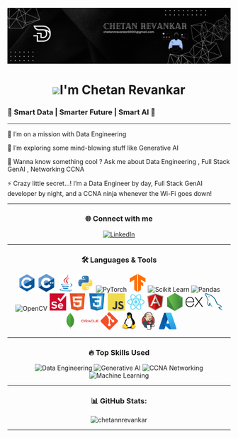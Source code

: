 
<p align="center">
    <img src="Chetannrevankar.gif" alt="Banner GIF">
</p>


<h1 align="center"><img src="https://raw.githubusercontent.com/rajput2107/rajput2107/master/Assets/Handshake.gif" width="80px">I'm Chetan Revankar</h1>
<h3>🚀 Smart Data | Smarter Future | Smart AI 🤖</h3>

---

🌟 I’m on a mission with Data Engineering

🌱 I’m exploring some mind-blowing stuff like Generative AI

💬 Wanna know something cool ? Ask me about Data Engineering , Full Stack GenAI , Networking CCNA

⚡ Crazy little secret...! I’m a Data Engineer by day, Full Stack GenAI developer by night, and a CCNA ninja whenever the Wi-Fi goes down!

---

<h3 align="center">🌐 Connect with me</h3>
<p align="center">
  <a href="https://linkedin.com/in/chetan-revankar-7a782329b" target="_blank"><img src="https://raw.githubusercontent.com/rahuldkjain/github-profile-readme-generator/master/src/images/icons/Social/linked-in-alt.svg" alt="LinkedIn" height="30" width="40" /></a>
</p>

---

<h3 align="center">🛠️ Languages & Tools</h3>
<p align="center">
  <img src="https://raw.githubusercontent.com/devicons/devicon/master/icons/c/c-original.svg" alt="C" height="40" width="40"/>
  <img src="https://raw.githubusercontent.com/devicons/devicon/master/icons/cplusplus/cplusplus-original.svg" alt="C++" height="40" width="40"/>
  <img src="https://raw.githubusercontent.com/devicons/devicon/master/icons/java/java-original.svg" alt="Java" height="40" width="40"/>
  <img src="https://raw.githubusercontent.com/devicons/devicon/master/icons/python/python-original.svg" alt="Python" height="40" width="40"/>
  <img src="https://upload.wikimedia.org/wikipedia/commons/1/10/PyTorch_logo_icon.svg" alt="PyTorch" height="40" width="40"/>
  <img src="https://raw.githubusercontent.com/devicons/devicon/master/icons/tensorflow/tensorflow-original.svg" alt="TensorFlow" height="40" width="40"/>
  <img src="https://upload.wikimedia.org/wikipedia/commons/0/05/Scikit_learn_logo_small.svg" alt="Scikit Learn" height="40" width="40"/>
  <img src="https://upload.wikimedia.org/wikipedia/commons/e/ed/Pandas_logo.svg" alt="Pandas" height="40" width="40"/>
  <img src="https://upload.wikimedia.org/wikipedia/commons/3/32/OpenCV_Logo_with_text_svg_version.svg" alt="OpenCV" height="40" width="40"/>
  <img src="https://raw.githubusercontent.com/devicons/devicon/master/icons/selenium/selenium-original.svg" alt="Selenium" height="40" width="40"/>
  <img src="https://raw.githubusercontent.com/devicons/devicon/master/icons/html5/html5-original.svg" alt="HTML5" height="40" width="40"/>
  <img src="https://raw.githubusercontent.com/devicons/devicon/master/icons/css3/css3-original.svg" alt="CSS3" height="40" width="40"/>
  <img src="https://raw.githubusercontent.com/devicons/devicon/master/icons/javascript/javascript-original.svg" alt="JavaScript" height="40" width="40"/>
  <img src="https://raw.githubusercontent.com/devicons/devicon/master/icons/react/react-original.svg" alt="React" height="40" width="40"/>
  <img src="https://raw.githubusercontent.com/devicons/devicon/master/icons/angularjs/angularjs-original.svg" alt="Angular" height="40" width="40"/>
  <img src="https://raw.githubusercontent.com/devicons/devicon/master/icons/nodejs/nodejs-original.svg" alt="NodeJS" height="40" width="40"/>
  <img src="https://raw.githubusercontent.com/devicons/devicon/master/icons/express/express-original.svg" alt="Express" height="40" width="40"/>
  <img src="https://raw.githubusercontent.com/devicons/devicon/master/icons/mysql/mysql-original.svg" alt="MySQL" height="40" width="40"/>
  <img src="https://raw.githubusercontent.com/devicons/devicon/master/icons/mongodb/mongodb-original.svg" alt="MongoDB" height="40" width="40"/>
  <img src="https://raw.githubusercontent.com/devicons/devicon/master/icons/oracle/oracle-original.svg" alt="Oracle" height="40" width="40"/>
  <img src="https://raw.githubusercontent.com/devicons/devicon/master/icons/git/git-original.svg" alt="Git" height="40" width="40"/>
  <img src="https://raw.githubusercontent.com/devicons/devicon/master/icons/linux/linux-original.svg" alt="Linux" height="40" width="40"/>
  <img src="https://raw.githubusercontent.com/devicons/devicon/master/icons/jenkins/jenkins-original.svg" alt="Jenkins" height="40" width="40"/>
  <img src="https://raw.githubusercontent.com/devicons/devicon/master/icons/azure/azure-original.svg" alt="Azure" height="40" width="40"/>
</p>

---

<h3 align="center">🔥 Top Skills Used</h3>
<p align="center">
  <img src="https://img.shields.io/badge/Data%20Engineering-%230075A8.svg?&style=for-the-badge&logo=Databricks&logoColor=white" alt="Data Engineering"/>
  <img src="https://img.shields.io/badge/Generative%20AI-%23FF6F00.svg?&style=for-the-badge&logo=OpenAI&logoColor=white" alt="Generative AI"/>
  <img src="https://img.shields.io/badge/CCNA%20Networking-%234285F4.svg?&style=for-the-badge&logo=Cisco&logoColor=white" alt="CCNA Networking"/>
  <img src="https://img.shields.io/badge/Machine%20Learning-%23F7931E.svg?&style=for-the-badge&logo=Scikit-learn&logoColor=white" alt="Machine Learning"/>
</p>

---

<h3 align="center">📊 GitHub Stats:</h3>
<p align="center">
    <img align="center" src="https://github-readme-stats.vercel.app/api/top-langs?username=chetannrevankar&show_icons=true&locale=en&layout=compact" alt="chetannrevankar" />
</p>

---
